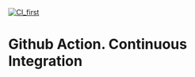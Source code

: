 [![CI_first](https://github.com/Markian-Grybok/DevOp_AC/actions/workflows/mywf.yml/badge.svg)](https://github.com/Markian-Grybok/DevOp_AC/actions/workflows/mywf.yml)
# Github Action. Continuous Integration
